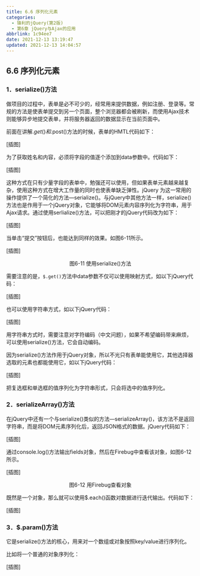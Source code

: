 ```yaml
---
title: 6.6 序列化元素
categories:
  - 锋利的jQuery(第2版)
  - 第6章 jQuery与Ajax的应用
abbrlink: 1c94ee7
date: 2021-12-13 13:19:47
updated: 2021-12-13 14:04:57
---
```

## 6.6 序列化元素
### 1．serialize()方法
做项目的过程中，表单是必不可少的，经常用来提供数据，例如注册、登录等。常规的方法是使表单提交到另一个页面，整个浏览器都会被刷新，而使用Ajax技术则能够异步地提交表单，并将服务器返回的数据显示在当前页面中。

前面在讲解$.get()和$.post()方法的时候，表单的HMTL代码如下：

[插图]

为了获取姓名和内容，必须将字段的值逐个添加到data参数中。代码如下：

[插图]

这种方式在只有少量字段的表单中，勉强还可以使用，但如果表单元素越来越复杂，使用这种方式在增大工作量的同时也使表单缺乏弹性。jQuery 为这一常用的操作提供了一个简化的方法—serialize()。与jQuery中其他方法一样，serialize()方法也是作用于一个jQuery对象，它能够将DOM元素内容序列化为字符串，用于Ajax请求。通过使用serlialize()方法，可以把刚才的jQuery代码改为如下：

[插图]

当单击“提交”按钮后，也能达到同样的效果。如图6-11所示。

[插图]

<center>图6-11 使用serialize()方法</center>

需要注意的是，`$.get()`方法中data参数不仅可以使用映射方式，如以下jQuery代码：

[插图]

也可以使用字符串方式，如以下jQuery代码：

[插图]

用字符串方式时，需要注意对字符编码（中文问题），如果不希望编码带来麻烦，可以使用serialize()方法，它会自动编码。

因为serialize()方法作用于jQuery对象，所以不光只有表单能使用它，其他选择器选取的元素也都能使用它，如以下jQuery代码：

[插图]

把复选框和单选框的值序列化为字符串形式，只会将选中的值序列化。

### 2．serializeArray()方法
在jQuery中还有一个与serialize()类似的方法—serializeArray()，该方法不是返回字符串，而是将DOM元素序列化后，返回JSON格式的数据。jQuery代码如下：

[插图]

通过console.log()方法输出fields对象，然后在Firebug中查看该对象，如图6-12所示。

[插图]

<center>图6-12 用Firebug查看对象</center>

既然是一个对象，那么就可以使用$.each()函数对数据进行迭代输出。代码如下：

[插图]

### 3．$.param()方法
它是serialize()方法的核心，用来对一个数组或对象按照key/value进行序列化。

比如将一个普通的对象序列化：

[插图]
